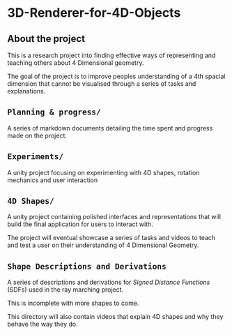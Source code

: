 # 3D-Renderer-for-4D-Objects

## About the project

This is a research project into finding effective ways of representing and teaching others about 4 Dimensional geometry.

The goal of the project is to improve peoples understanding of a 4th spacial dimension that cannot be visualised through a series of tasks and explanations.

## `Planning & progress/`

A series of markdown documents detailing the time spent and progress made on the project.

## `Experiments/`

A unity project focusing on experimenting with 4D shapes, rotation mechanics and user interaction

## `4D Shapes/`

A unity project containing polished interfaces and representations that will build the final application for users to interact with.

The project will eventual showcase a series of tasks and videos to teach and test a user on their understanding of 4 Dimensional Geometry.

## `Shape Descriptions and Derivations`

A series of descriptions and derivations for *Signed Distance Functions* (SDFs) used in the ray marching project.

This is incomplete with more shapes to come.

This directory will also contain videos that explain 4D shapes and why they behave the way they do.

